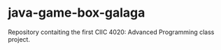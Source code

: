 # java-game-box-galaga
Repository contaiting the first CIIC 4020: Advanced Programming class project.
